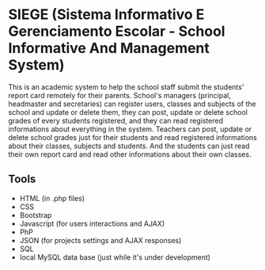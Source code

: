 # SIEGE (Sistema Informativo E Gerenciamento Escolar - School Informative And Management System)

This is an academic system to help the school staff submit the students' report card remotely for their parents.
School's managers (principal, headmaster and secretaries) can register users, classes and subjects of the school and update or delete them, they can post, update or delete school grades of every students registered, and they can read registered informations about everything in the system. Teachers can post, update or delete school grades just for their students and read registered informations about their classes, subjects and students. And the students can just read their own report card and read other informations about their own classes.

## Tools

* HTML (in .php files)
* CSS
* Bootstrap
* Javascript (for users interactions and AJAX)
* PhP
* JSON (for projects settings and AJAX responses)
* SQL
* local MySQL data base (just while it's under development)